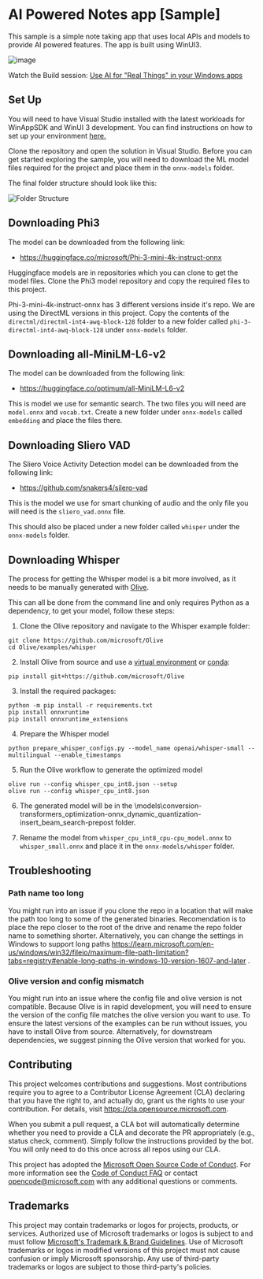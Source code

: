 # AI Powered Notes app [Sample]

This sample is a simple note taking app that uses local APIs and models to provide AI powered features. The app is built using WinUI3.

![image](https://github.com/microsoft/ai-powered-notes-winui3-sample/assets/711864/19839b9a-34fe-4330-94d4-d4e0baf6c94d)

Watch the Build session: [Use AI for "Real Things" in your Windows apps](https://www.youtube.com/watch?v=st7aIx8B4Rk)

## Set Up

You will need to have Visual Studio installed with the latest workloads for WinAppSDK and WinUI 3 development. You can find instructions on how to set up your environment [here.](https://learn.microsoft.com/en-us/windows/apps/windows-app-sdk/set-up-your-development-environment?tabs=cs-vs-community%2Ccpp-vs-community%2Cvs-2022-17-1-a%2Cvs-2022-17-1-b#install-visual-studio)

Clone the repository and open the solution in Visual Studio. Before you can get started exploring the sample, you will need to download the ML model files required for the project and place them in the `onnx-models` folder.

The final folder structure should look like this:

![Folder Structure](folder_structure.png)

## Downloading Phi3

The model can be downloaded from the following link:
- https://huggingface.co/microsoft/Phi-3-mini-4k-instruct-onnx

Huggingface models are in repositories which you can clone to get the model files. Clone the Phi3 model repository and copy the required files to this project.

Phi-3-mini-4k-instruct-onnx has 3 different versions inside it's repo. We are using the DirectML versions in this project. Copy the contents of the `directml/directml-int4-awq-block-128` folder to a new folder called `phi-3-directml-int4-awq-block-128` under `onnx-models` folder.

## Downloading all-MiniLM-L6-v2 
The model can be downloaded from the following link:
- https://huggingface.co/optimum/all-MiniLM-L6-v2

This is model we use for semantic search. The two files you will need are `model.onnx` and `vocab.txt`. Create a new folder under `onnx-models` called `embedding` and place the files there. 

## Downloading Sliero VAD
The Sliero Voice Activity Detection model can be downloaded from the following link:
- [https://github.com/snakers4/silero-vad ](https://github.com/snakers4/silero-vad/tree/a9d2b591dea11451d23aa4b480eff8e55dbd9d99/files)

This is the model we use for smart chunking of audio and the only file you will need is the `sliero_vad.onnx` file. 

This should also be placed under a new folder called `whisper` under the `onnx-models` folder.

## Downloading Whisper
The process for getting the Whisper model is a bit more involved, as it needs to be manually generated with [Olive](https://github.com/microsoft/OLive).

This can all be done from the command line and only requires Python as a dependency, to get your model, follow these steps:

1. Clone the Olive repository and navigate to the Whisper example folder:
```
git clone https://github.com/microsoft/Olive
cd Olive/examples/whisper
```

2. Install Olive from source and use a [virtual environment](https://github.com/microsoft/Olive/blob/main/examples/README.md#virtual-env) or [conda](https://github.com/microsoft/Olive/blob/main/examples/README.md#conda-env):
```
pip install git+https://github.com/microsoft/Olive
```

3. Install the required packages:
```
python -m pip install -r requirements.txt
pip install onnxruntime
pip install onnxruntime_extensions
```

4. Prepare the Whisper model
```
python prepare_whisper_configs.py --model_name openai/whisper-small --multilingual --enable_timestamps 
```

5. Run the Olive workflow to generate the optimized model
```
olive run --config whisper_cpu_int8.json --setup
olive run --config whisper_cpu_int8.json
```

6. The generated model will be in the \models\conversion-transformers_optimization-onnx_dynamic_quantization-insert_beam_search-prepost folder. 

7. Rename the model from `whisper_cpu_int8_cpu-cpu_model.onnx` to `whisper_small.onnx` and place it in the `onnx-models/whisper` folder.

## Troubleshooting

### Path name too long
You might run into an issue if you clone the repo in a location that will make the path too long to some of the generated binaries. Recomendation is to place the repo closer to the root of the drive and rename the repo folder name to something shorter. Alternatively, you can change the settings in Windows to support long paths
https://learn.microsoft.com/en-us/windows/win32/fileio/maximum-file-path-limitation?tabs=registry#enable-long-paths-in-windows-10-version-1607-and-later .

### Olive version and config mismatch
You might run into an issue where the config file and olive version is not compatible. Because Olive is in rapid development, you will need to ensure the version of the config file matches the olive version you want to use. To ensure the latest versions of the examples can be run without issues, you have to install Olive from source. Alternatively, for downstream dependencies, we suggest pinning the Olive version that worked for you.

## Contributing

This project welcomes contributions and suggestions.  Most contributions require you to agree to a
Contributor License Agreement (CLA) declaring that you have the right to, and actually do, grant us
the rights to use your contribution. For details, visit https://cla.opensource.microsoft.com.

When you submit a pull request, a CLA bot will automatically determine whether you need to provide
a CLA and decorate the PR appropriately (e.g., status check, comment). Simply follow the instructions
provided by the bot. You will only need to do this once across all repos using our CLA.

This project has adopted the [Microsoft Open Source Code of Conduct](https://opensource.microsoft.com/codeofconduct/).
For more information see the [Code of Conduct FAQ](https://opensource.microsoft.com/codeofconduct/faq/) or
contact [opencode@microsoft.com](mailto:opencode@microsoft.com) with any additional questions or comments.

## Trademarks

This project may contain trademarks or logos for projects, products, or services. Authorized use of Microsoft 
trademarks or logos is subject to and must follow 
[Microsoft's Trademark & Brand Guidelines](https://www.microsoft.com/en-us/legal/intellectualproperty/trademarks/usage/general).
Use of Microsoft trademarks or logos in modified versions of this project must not cause confusion or imply Microsoft sponsorship.
Any use of third-party trademarks or logos are subject to those third-party's policies.
